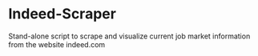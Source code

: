 # Indeed-Scraper
Stand-alone script to scrape and visualize current job market information from the website indeed.com
